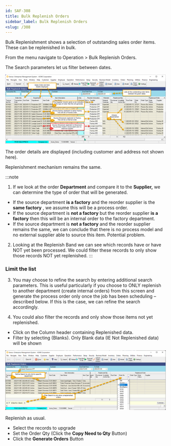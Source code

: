 ```yaml
---
id: SAF-308
title: Bulk Replenish Orders
sidebar_label: Bulk Replenish Orders
<slug: /308
---
```


Bulk Replenishment shows a selection of outstanding sales order items. These can be replenished in bulk.

From the menu navigate to Operation \> Bulk Replenish Orders.

The Search parameters let us filter between dates.

![](../static/img/docs/SAF-308/RepBulk1.png) 

The order details are displayed (including customer and address not shown here).

Replenishment mechanism remains the same.

:::note

1. If we look at the order **Department** and compare it to the **Supplier,** we can determine the type of order that will be generated.
  - If the source department **is a factory** and the reorder supplier is the **same factory** , we assume this will be a process order.
  - If the source department is **not a factory** but the reorder supplier **is a factory** then this will be an internal order to the factory department.
  - If the source department is **not a factory** and the reorder supplier remains the same, we can conclude that there is no process model and no external supplier able to source this item. Potential problem.

2. Looking at the Replenish Band we can see which records have or have NOT yet been processed. We could filter these records to only show those records NOT yet replenished.
:::

### Limit the list

3. You may choose to refine the search by entering additional search parameters.
 This is useful particularly if you choose to ONLY replenish to another department (create internal orders) from this screen and generate the process order only once the job has been scheduling – described below. If this is the case, we can refine the search accordingly.


4. You could also filter the records and only show those items not yet replenished.

- Click on the Column header containing Replenished data.
- Filter by selecting (Blanks). Only Blank data (IE Not Replenished data) will be shown

![](../static/img/docs/SAF-308/RepBulk2.png) 


Replenish as usual.

- Select the records to upgrade
- Set the Order Qty (Click the **Copy Need to Qty** Button)
- Click the **Generate Orders** Button



 
